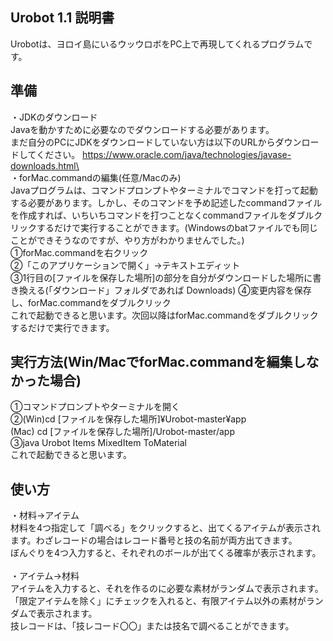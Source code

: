 ## Urobot 1.1 説明書
Urobotは、ヨロイ島にいるウッウロボをPC上で再現してくれるプログラムです。

## 準備
・JDKのダウンロード\
Javaを動かすために必要なのでダウンロードする必要があります。\
まだ自分のPCにJDKをダウンロードしていない方は以下のURLからダウンロードしてください。
https://www.oracle.com/java/technologies/javase-downloads.html\
 \
・forMac.commandの編集(任意/Macのみ)\
Javaプログラムは、コマンドプロンプトやターミナルでコマンドを打って起動する必要があります。しかし、そのコマンドを予め記述したcommandファイルを作成すれば、いちいちコマンドを打つことなくcommandファイルをダブルクリックするだけで実行することができます。(Windowsのbatファイルでも同じことができそうなのですが、やり方がわかりませんでした。)\
①forMac.commandを右クリック\
②「このアプリケーションで開く」→テキストエディット\
③1行目の[ファイルを保存した場所]の部分を自分がダウンロードした場所に書き換える(「ダウンロード」フォルダであれば Downloads)
④変更内容を保存し、forMac.commandをダブルクリック\
これで起動できると思います。次回以降はforMac.commandをダブルクリックするだけで実行できます。

## 実行方法(Win/MacでforMac.commandを編集しなかった場合)
①コマンドプロンプトやターミナルを開く\
②(Win)cd [ファイルを保存した場所]¥Urobot-master¥app\
(Mac) cd [ファイルを保存した場所]/Urobot-master/app\
③java Urobot Items MixedItem ToMaterial\
これで起動できると思います。

## 使い方
・材料→アイテム\
材料を4つ指定して「調べる」をクリックすると、出てくるアイテムが表示されます。わざレコードの場合はレコード番号と技の名前が両方出てきます。\
ぼんぐりを4つ入力すると、それぞれのボールが出てくる確率が表示されます。\
\
・アイテム→材料\
アイテムを入力すると、それを作るのに必要な素材がランダムで表示されます。\
「限定アイテムを除く」にチェックを入れると、有限アイテム以外の素材がランダムで表示されます。\
技レコードは、「技レコード〇〇」または技名で調べることができます。
